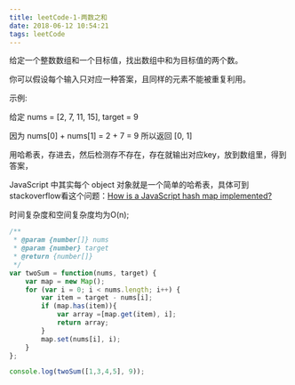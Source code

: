 ```yaml
---
title: leetCode-1-两数之和
date: 2018-06-12 10:54:21
tags: leetCode
---
```


给定一个整数数组和一个目标值，找出数组中和为目标值的两个数。

你可以假设每个输入只对应一种答案，且同样的元素不能被重复利用。

示例:

给定 nums = [2, 7, 11, 15], target = 9

因为 nums[0] + nums[1] = 2 + 7 = 9
所以返回 [0, 1]
<!-- more -->
用哈希表，存进去，然后检测存不存在，存在就输出对应key，放到数组里，得到答案，

JavaScript 中其实每个 object 对象就是一个简单的哈希表，具体可到stackoverflow看这个问题：[How is a JavaScript hash map implemented?
](https://stackoverflow.com/questions/8877666/how-is-a-javascript-hash-map-implemented)  

时间复杂度和空间复杂度均为O(n);

```javascript
/**
 * @param {number[]} nums
 * @param {number} target
 * @return {number[]}
 */
var twoSum = function(nums, target) {
    var map = new Map();
    for (var i = 0; i < nums.length; i++) {
        var item = target - nums[i];
        if (map.has(item)){
            var array =[map.get(item), i];
            return array;
        }
        map.set(nums[i], i);
    }
};

console.log(twoSum([1,3,4,5], 9));

```